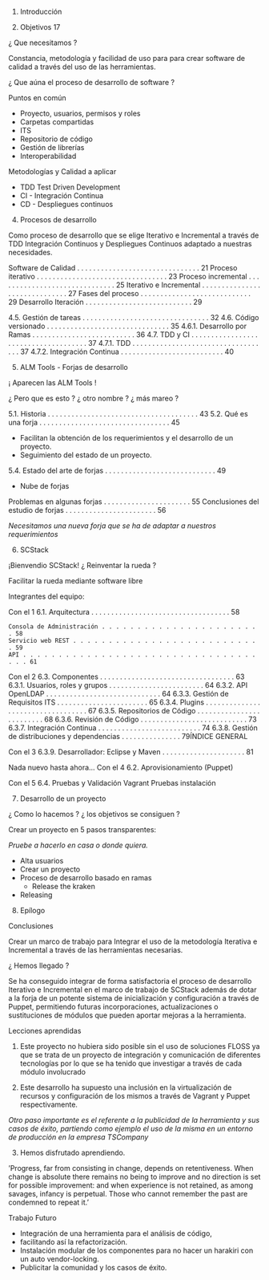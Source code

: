 1. Introducción

3. Objetivos 17

¿ Que necesitamos ?

Constancia, metodología y facilidad de uso para para crear software de calidad a través del uso de las herramientas.

¿ Que aúna el proceso de desarrollo de software ?

Puntos en común

* Proyecto, usuarios, permisos y roles
* Carpetas compartidas
* ITS
* Repositorio de código
* Gestión de librerías
* Interoperabilidad

Metodologías y Calidad a aplicar

* TDD Test Driven Development
* CI - Integración Continua
* CD - Despliegues continuos

4. Procesos de desarrollo

Como proceso de desarrollo que se elige Iterativo e Incremental a través de TDD Integración Continuos y Despliegues Continuos adaptado a nuestras necesidades.

Software de Calidad . . . . . . . . . . . . . . . . . . . . . . . . . . . . . . . 21
Proceso iterativo . . . . . . . . . . . . . . . . . . . . . . . . . . . . . . . . . 23
Proceso incremental . . . . . . . . . . . . . . . . . . . . . . . . . . . . . . 25
Iterativo e Incremental . . . . . . . . . . . . . . . . . . . . . . . . . . . . . . 27
Fases del proceso . . . . . . . . . . . . . . . . . . . . . . . . . . . . 29
Desarrollo Iteración . . . . . . . . . . . . . . . . . . . . . . . . . . . 29

4.5. Gestión de tareas . . . . . . . . . . . . . . . . . . . . . . . . . . . . . . . . 32
4.6. Código versionado . . . . . . . . . . . . . . . . . . . . . . . . . . . . . . . 35
4.6.1. Desarrollo por Ramas . . . . . . . . . . . . . . . . . . . . . . . . . . 36
4.7. TDD y CI . . . . . . . . . . . . . . . . . . . . . . . . . . . . . . . . . . . . . 37
4.7.1. TDD . . . . . . . . . . . . . . . . . . . . . . . . . . . . . . . . . . . 37
4.7.2. Integración Continua . . . . . . . . . . . . . . . . . . . . . . . . . . 40

5. ALM Tools - Forjas de desarrollo

¡ Aparecen las ALM Tools !

¿ Pero que es esto ? ¿ otro nombre ? ¿ más mareo ?

5.1. Historia . . . . . . . . . . . . . . . . . . . . . . . . . . . . . . . . . . . . . . 43
5.2. Qué es una forja . . . . . . . . . . . . . . . . . . . . . . . . . . . . . . . . . 45

* Facilitan la obtención de los requerimientos y el desarrollo de un proyecto.
* Seguimiento del estado de un proyecto.

5.4. Estado del arte de forjas . . . . . . . . . . . . . . . . . . . . . . . . . . . . 49

* Nube de forjas

Problemas en algunas forjas . . . . . . . . . . . . . . . . . . . . . . 55
Conclusiones del estudio de forjas . . . . . . . . . . . . . . . . . . . . . . . 56

*Necesitamos una nueva forja que se ha de adaptar a nuestros requerimientos*

6. SCStack

¡Bienvendio SCStack! ¿ Reinventar la rueda ?

Facilitar la rueda mediante software libre

Integrantes del equipo: 

Con el 1
6.1. Arquitectura . . . . . . . . . . . . . . . . . . . . . . . . . . . . . . . . . . . 58

	Consola de Administración . . . . . . . . . . . . . . . . . . . . . . . 58
	Servicio web REST . . . . . . . . . . . . . . . . . . . . . . . . . . . 59
	API . . . . . . . . . . . . . . . . . . . . . . . . . . . . . . . . . . . . 61

Con el 2
6.3. Componentes . . . . . . . . . . . . . . . . . . . . . . . . . . . . . . . . . . 63
	6.3.1. Usuarios, roles y grupos . . . . . . . . . . . . . . . . . . . . . . . . 64
	6.3.2. API OpenLDAP . . . . . . . . . . . . . . . . . . . . . . . . . . . . . 64
	6.3.3. Gestión de Requisitos ITS . . . . . . . . . . . . . . . . . . . . . . . 65
	6.3.4. Plugins . . . . . . . . . . . . . . . . . . . . . . . . . . . . . . . . . . 67
	6.3.5. Repositorios de Código . . . . . . . . . . . . . . . . . . . . . . . . . 68
	6.3.6. Revisión de Código . . . . . . . . . . . . . . . . . . . . . . . . . . . 73
	6.3.7. Integración Continua . . . . . . . . . . . . . . . . . . . . . . . . . . 74
	6.3.8. Gestión de distribuciones y dependencias . . . . . . . . . . . . . . . 79ÍNDICE GENERAL

Con el 3
6.3.9. Desarrollador: Eclipse y Maven . . . . . . . . . . . . . . . . . . . . . 81

Nada nuevo hasta ahora... 
Con el 4
6.2. Aprovisionamiento (Puppet)

Con el 5
6.4. Pruebas y Validación Vagrant
	Pruebas instalación

7. Desarrollo de un proyecto

¿ Como lo hacemos ? ¿ los objetivos se consiguen ?

Crear un proyecto en 5 pasos transparentes:

*Pruebe a hacerlo en casa o donde quiera.*

* Alta usuarios
* Crear un proyecto
* Proceso de desarrollo basado en ramas
  * Release the kraken
* Releasing

8. Epílogo

Conclusiones

Crear un marco de trabajo para Integrar el uso de la metodología Iterativa e Incremental a través de las herramientas necesarias.

¿ Hemos llegado ? 

Se ha conseguido integrar de forma satisfactoria el proceso de desarrollo Iterativo e Incremental en el marco de trabajo de SCStack además de dotar a la forja de un potente sistema de inicialización y configuración a través de Puppet, permitiendo futuras incorporaciones, actualizaciones o sustituciones de módulos que pueden aportar mejoras a la herramienta.

Lecciones aprendidas

1. Este proyecto no hubiera sido posible sin el uso de soluciones FLOSS ya que se trata de un proyecto de integración y comunicación de diferentes tecnologías por lo que se ha tenido que investigar a través de cada módulo involucrado

2. Este desarrollo ha supuesto una inclusión en la virtualización de recursos y configuración de los mismos a través de Vagrant y Puppet respectivamente.

*Otro paso importante es el referente a la publicidad de la herramienta y sus casos de éxito, partiendo como ejemplo el uso de la misma en un entorno de producción en la empresa TSCompany*

3. Hemos disfrutado aprendiendo.

’Progress, far from consisting in change, depends on retentiveness. When change is absolute there remains no being to improve and no direction is set for possible improvement: and when experience is not retained, as among savages, infancy is perpetual. Those who cannot remember the past are condemned to repeat it.’

Trabajo Futuro

* Integración de una herramienta para el análisis de código,
* facilitando así la refactorización.
* Instalación modular de los componentes para no hacer un harakiri con un auto vendor-locking.
* Publicitar la comunidad y los casos de éxito.


